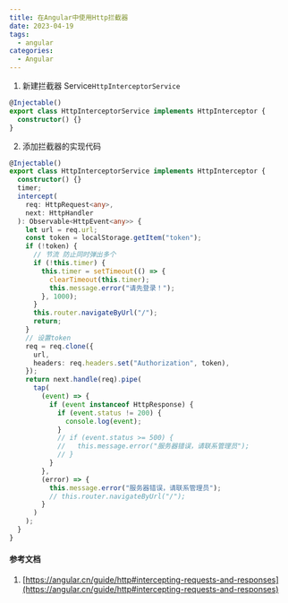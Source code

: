 ```yaml
---
title: 在Angular中使用Http拦截器
date: 2023-04-19
tags:
  - angular
categories:
  - Angular
---
```


1. 新建拦截器 Service`HttpInterceptorService`

```ts
@Injectable()
export class HttpInterceptorService implements HttpInterceptor {
  constructor() {}
}
```

2. 添加拦截器的实现代码

```ts
@Injectable()
export class HttpInterceptorService implements HttpInterceptor {
  constructor() {}
  timer;
  intercept(
    req: HttpRequest<any>,
    next: HttpHandler
  ): Observable<HttpEvent<any>> {
    let url = req.url;
    const token = localStorage.getItem("token");
    if (!token) {
      // 节流 防止同时弹出多个
      if (!this.timer) {
        this.timer = setTimeout(() => {
          clearTimeout(this.timer);
          this.message.error("请先登录！");
        }, 1000);
      }
      this.router.navigateByUrl("/");
      return;
    }
    // 设置token
    req = req.clone({
      url,
      headers: req.headers.set("Authorization", token),
    });
    return next.handle(req).pipe(
      tap(
        (event) => {
          if (event instanceof HttpResponse) {
            if (event.status != 200) {
              console.log(event);
            }
            // if (event.status >= 500) {
            //   this.message.error("服务器错误，请联系管理员");
            // }
          }
        },
        (error) => {
          this.message.error("服务器错误，请联系管理员");
          // this.router.navigateByUrl("/");
        }
      )
    );
  }
}
```

#### 参考文档

1. [https://angular.cn/guide/http#intercepting-requests-and-responses](https://angular.cn/guide/http#intercepting-requests-and-responses)
